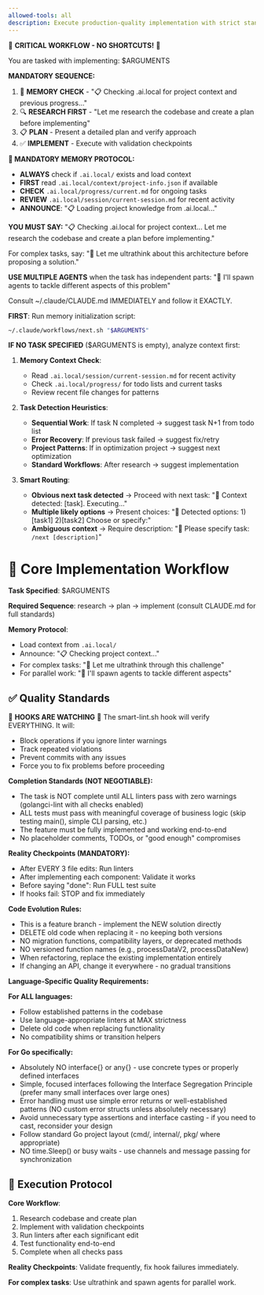 ```yaml
---
allowed-tools: all
description: Execute production-quality implementation with strict standards
---
```


🚨 **CRITICAL WORKFLOW - NO SHORTCUTS!** 🚨

You are tasked with implementing: $ARGUMENTS

**MANDATORY SEQUENCE:**
1. 🧠 **MEMORY CHECK** - "📋 Checking .ai.local for project context and previous progress..."
2. 🔍 **RESEARCH FIRST** - "Let me research the codebase and create a plan before implementing"
3. 📋 **PLAN** - Present a detailed plan and verify approach
4. ✅ **IMPLEMENT** - Execute with validation checkpoints

**🧠 MANDATORY MEMORY PROTOCOL:**
- **ALWAYS** check if `.ai.local/` exists and load context
- **FIRST** read `.ai.local/context/project-info.json` if available
- **CHECK** `.ai.local/progress/current.md` for ongoing tasks
- **REVIEW** `.ai.local/session/current-session.md` for recent activity
- **ANNOUNCE**: "📋 Loading project knowledge from .ai.local..."

**YOU MUST SAY:** "📋 Checking .ai.local for project context... Let me research the codebase and create a plan before implementing."

For complex tasks, say: "🤔 Let me ultrathink about this architecture before proposing a solution."

**USE MULTIPLE AGENTS** when the task has independent parts:
"👥 I'll spawn agents to tackle different aspects of this problem"

Consult ~/.claude/CLAUDE.md IMMEDIATELY and follow it EXACTLY.

**FIRST**: Run memory initialization script:
```bash
~/.claude/workflows/next.sh "$ARGUMENTS"
```

**IF NO TASK SPECIFIED** ($ARGUMENTS is empty), analyze context first:

1. **Memory Context Check**:
   - Read `.ai.local/session/current-session.md` for recent activity
   - Check `.ai.local/progress/` for todo lists and current tasks
   - Review recent file changes for patterns

2. **Task Detection Heuristics**:
   - **Sequential Work**: If task N completed → suggest task N+1 from todo list
   - **Error Recovery**: If previous task failed → suggest fix/retry
   - **Project Patterns**: If in optimization project → suggest next optimization
   - **Standard Workflows**: After research → suggest implementation

3. **Smart Routing**:
   - **Obvious next task detected** → Proceed with next task: "🧠 Context detected: [task]. Executing..."
   - **Multiple likely options** → Present choices: "🤔 Detected options: 1)[task1] 2)[task2] Choose or specify:"
   - **Ambiguous context** → Require description: "🚨 Please specify task: `/next [description]`"

# 🚀 Core Implementation Workflow

**Task Specified**: $ARGUMENTS

**Required Sequence**: research → plan → implement (consult CLAUDE.md for full standards)

**Memory Protocol**:

- Load context from `.ai.local/`
- Announce: "📋 Checking project context..."
- For complex tasks: "🤔 Let me ultrathink through this challenge"
- For parallel work: "👥 I'll spawn agents to tackle different aspects"

## ✅ Quality Standards

🛑 **HOOKS ARE WATCHING** 🛑
The smart-lint.sh hook will verify EVERYTHING. It will:
- Block operations if you ignore linter warnings
- Track repeated violations
- Prevent commits with any issues
- Force you to fix problems before proceeding

**Completion Standards (NOT NEGOTIABLE):**
- The task is NOT complete until ALL linters pass with zero warnings (golangci-lint with all checks enabled)
- ALL tests must pass with meaningful coverage of business logic (skip testing main(), simple CLI parsing, etc.)
- The feature must be fully implemented and working end-to-end
- No placeholder comments, TODOs, or "good enough" compromises

**Reality Checkpoints (MANDATORY):**
- After EVERY 3 file edits: Run linters
- After implementing each component: Validate it works
- Before saying "done": Run FULL test suite
- If hooks fail: STOP and fix immediately

**Code Evolution Rules:**
- This is a feature branch - implement the NEW solution directly
- DELETE old code when replacing it - no keeping both versions
- NO migration functions, compatibility layers, or deprecated methods
- NO versioned function names (e.g., processDataV2, processDataNew)
- When refactoring, replace the existing implementation entirely
- If changing an API, change it everywhere - no gradual transitions

**Language-Specific Quality Requirements:**

**For ALL languages:**
- Follow established patterns in the codebase
- Use language-appropriate linters at MAX strictness
- Delete old code when replacing functionality
- No compatibility shims or transition helpers

**For Go specifically:**
- Absolutely NO interface{} or any{} - use concrete types or properly defined interfaces
- Simple, focused interfaces following the Interface Segregation Principle (prefer many small interfaces over large ones)
- Error handling must use simple error returns or well-established patterns (NO custom error structs unless absolutely necessary)
- Avoid unnecessary type assertions and interface casting - if you need to cast, reconsider your design
- Follow standard Go project layout (cmd/, internal/, pkg/ where appropriate)
- NO time.Sleep() or busy waits - use channels and message passing for synchronization

## 🔧 Execution Protocol

**Core Workflow**:

1. Research codebase and create plan
2. Implement with validation checkpoints
3. Run linters after each significant edit
4. Test functionality end-to-end
5. Complete when all checks pass

**Reality Checkpoints**: Validate frequently, fix hook failures immediately.

**For complex tasks**: Use ultrathink and spawn agents for parallel work.


